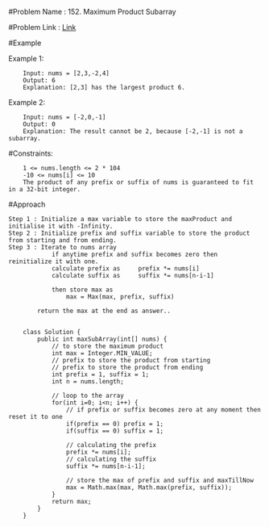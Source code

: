 #Problem Name : 152. Maximum Product Subarray

#Problem Link : [Link](https://leetcode.com/problems/maximum-product-subarray/)

#Example

Example 1:

		Input: nums = [2,3,-2,4]
		Output: 6
		Explanation: [2,3] has the largest product 6.
		
Example 2:

		Input: nums = [-2,0,-1]
		Output: 0
		Explanation: The result cannot be 2, because [-2,-1] is not a subarray.
	 
#Constraints:

		1 <= nums.length <= 2 * 104
		-10 <= nums[i] <= 10
		The product of any prefix or suffix of nums is guaranteed to fit in a 32-bit integer.
	
	
#Approach

	Step 1 : Initialize a max variable to store the maxProduct and initialise it with -Infinity.
	Step 2 : Initialize prefix and suffix variable to store the product from starting and from ending.
	Step 3 : Iterate to nums array
				if anytime prefix and suffix becomes zero then reinitialize it with one.
				calculate prefix as  	prefix *= nums[i]
				calculate suffix as 	suffix *= nums[n-i-1]
				
				then store max as 
					max = Max(max, prefix, suffix)
					
			return the max at the end as answer..
			
			
		class Solution {
			public int maxSubArray(int[] nums) {
				// to store the maximum product
				int max = Integer.MIN_VALUE;
				// prefix to store the product from starting
				// prefix to store the product from ending
				int prefix = 1, suffix = 1;
				int n = nums.length;

				// loop to the array
				for(int i=0; i<n; i++) {
					// if prefix or suffix becomes zero at any moment then reset it to one
					if(prefix == 0) prefix = 1;
					if(suffix == 0) suffix = 1;

					// calculating the prefix
					prefix *= nums[i];
					// calculating the suffix
					suffix *= nums[n-i-1];

					// store the max of prefix and suffix and maxTillNow
					max = Math.max(max, Math.max(prefix, suffix));
				}
				return max;
			}
		}
